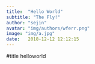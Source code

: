 ```yaml
---
title:  "Hello World"
subtitle: "The Fly!"
author: "sejin"
avatar: "img/authors/wferr.png"
image: "img/a.jpg"
date:   2018-12-12 12:12:15
---
```



#title helloworld
